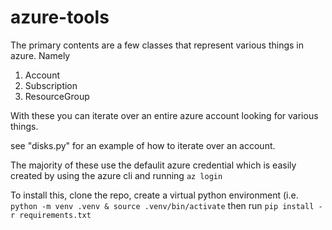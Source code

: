 # azure-tools


The primary contents are a few classes that represent various things in azure. Namely 
1. Account
2. Subscription
3. ResourceGroup

With these you can iterate over an entire azure account looking for various things. 

see "disks.py" for an example of how to iterate over an account. 

The majority of these use the defaulit azure credential which is easily created by using the azure cli and running `az login`


To install this, clone the repo, create a virtual python environment (i.e. `python -m venv .venv & source .venv/bin/activate` then run `pip install -r requirements.txt`
